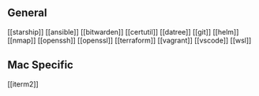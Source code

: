 ## General

[[starship]]
[[ansible]]
[[bitwarden]]
[[certutil]]
[[datree]]
[[git]]
[[helm]]
[[nmap]]
[[openssh]]
[[openssl]]
[[terraform]]
[[vagrant]]
[[vscode]]
[[wsl]]

## Mac Specific

[[iterm2]]

